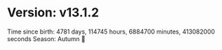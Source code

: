 # Version: v13.1.2
Time since birth: 4781 days, 114745 hours, 6884700 minutes, 413082000 seconds
Season: Autumn 🍁
